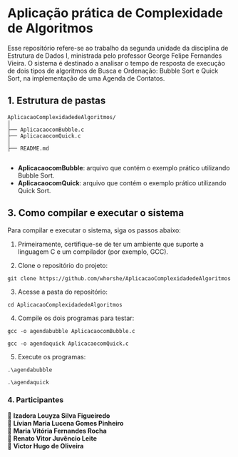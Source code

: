 # Aplicação prática de Complexidade de Algoritmos

Esse repositório refere-se ao trabalho da segunda unidade da disciplina de Estrutura de Dados I, ministrada pelo professor George Felipe Fernandes Vieira. O sistema é destinado a analisar o tempo de resposta de execução de dois tipos de algoritmos de Busca e Ordenação: Bubble Sort e Quick Sort, na implementação de uma Agenda de Contatos. 

## 1. Estrutura de pastas

```
AplicacaoComplexidadedeAlgoritmos/
│
├── AplicacaocomBubble.c      
├── AplicacaocomQuick.c       
│
├── README.md                               
                
```
- **AplicacaocomBubble**: arquivo que contém o exemplo prático utilizando Bubble Sort.
- **AplicacaocomQuick**: arquivo que contém o exemplo prático utilizando Quick Sort.

## 3. Como compilar e executar o sistema

Para compilar e executar o sistema, siga os passos abaixo:

1. Primeiramente, certifique-se de ter um ambiente que suporte a linguagem C e um compilador (por exemplo, GCC).
   
2. Clone o repositório do projeto:

```
git clone https://github.com/whorshe/AplicacaoComplexidadedeAlgoritmos
```

3. Acesse a pasta do repositório:
   
```
cd AplicacaoComplexidadedeAlgoritmos
```

4. Compile os dois programas para testar: 

```
gcc -o agendabubble AplicacaocomBubble.c
```
```
gcc -o agendaquick AplicacaocomQuick.c
```

5. Execute os programas:
   
```
.\agendabubble
```
```
.\agendaquick
```

### 4. Participantes

🔹 **Izadora Louyza Silva Figueiredo**  
🔹 **Lívian Maria Lucena Gomes Pinheiro**  
🔹 **Maria Vitória Fernandes Rocha**  
🔹 **Renato Vitor Juvêncio Leite**  
🔹 **Victor Hugo de Oliveira**
